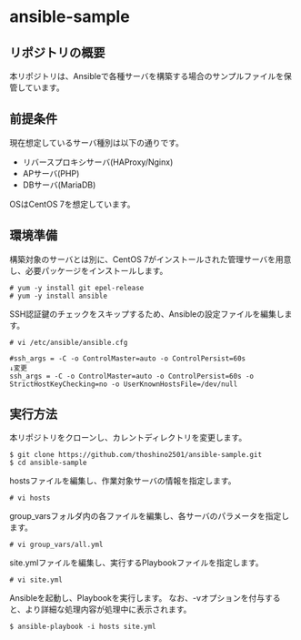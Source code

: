 # ansible-sample

## リポジトリの概要
本リポジトリは、Ansibleで各種サーバを構築する場合のサンプルファイルを保管しています。

## 前提条件
現在想定しているサーバ種別は以下の通りです。
- リバースプロキシサーバ(HAProxy/Nginx)
- APサーバ(PHP)
- DBサーバ(MariaDB)

OSはCentOS 7を想定しています。

## 環境準備
構築対象のサーバとは別に、CentOS 7がインストールされた管理サーバを用意し、必要パッケージをインストールします。

```
# yum -y install git epel-release
# yum -y install ansible
```

SSH認証鍵のチェックをスキップするため、Ansibleの設定ファイルを編集します。

```
# vi /etc/ansible/ansible.cfg

#ssh_args = -C -o ControlMaster=auto -o ControlPersist=60s
↓変更
ssh_args = -C -o ControlMaster=auto -o ControlPersist=60s -o StrictHostKeyChecking=no -o UserKnownHostsFile=/dev/null
```

## 実行方法
本リポジトリをクローンし、カレントディレクトリを変更します。

```
$ git clone https://github.com/thoshino2501/ansible-sample.git
$ cd ansible-sample
```

hostsファイルを編集し、作業対象サーバの情報を指定します。

```
# vi hosts
```

group_varsフォルダ内の各ファイルを編集し、各サーバのパラメータを指定します。

```
# vi group_vars/all.yml
```

site.ymlファイルを編集し、実行するPlaybookファイルを指定します。

```
# vi site.yml
```

Ansibleを起動し、Playbookを実行します。
なお、-vオプションを付与すると、より詳細な処理内容が処理中に表示されます。

```
$ ansible-playbook -i hosts site.yml
```
